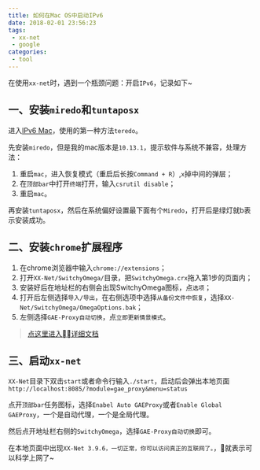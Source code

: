 ```yaml
---
title: 如何在Mac OS中启动IPv6
date: 2018-02-01 23:56:23
tags:
 - xx-net
 - google
categories:
 - tool
---
```


在使用`xx-net`时，遇到一个瓶颈问题：开启`IPv6`，记录如下~

## 一、安装`miredo`和`tuntaposx`

进入[IPv6 Mac](https://github.com/XX-net/XX-Net/wiki/IPv6-Mac)，使用的第一种方法`teredo`。

先安装`miredo`，但是我的mac版本是`10.13.1`，提示软件与系统不兼容，处理方法：

1. 重启`mac`，进入恢复模式（重启后长按`Command + R`）,`x`掉中间的弹层；
2. 在`顶部bar`中打开`终端`打开，输入`csrutil disable`；
3. 重启`mac`。

再安装`tuntaposx`，然后在系统偏好设置最下面有个`Miredo`，打开后是绿灯就b表示安装成功。

## 二、安装`chrome`扩展程序

1. 在chrome浏览器中输入`chrome://extensions`；
2. 打开`XX-Net/SwitchyOmega/`目录，把`SwitchyOmega.crx`拖入第1步的页面内；
3. 安装好后在地址栏的右侧会出现SwitchyOmega图标，点`选项`；
4. 打开后左侧选择`导入/导出`，在右侧选项中选择`从备份文件中恢复`，选择`XX-Net/SwitchyOmega/OmegaOptions.bak`；
5. 左侧选择`GAE-Proxy自动切换`，点`立即更新情景模式`。

> [点这里进入详细文档](https://github.com/XX-net/XX-Net/wiki/%E4%BD%BF%E7%94%A8Chrome%E6%B5%8F%E8%A7%88%E5%99%A8)

## 三、启动`xx-net`

`XX-Net`目录下双击`start`或者命令行输入`./start`，启动后会弹出本地页面`http://localhost:8085/?module=gae_proxy&menu=status`

点开`顶部bar`任务图标，选择`Enabel Auto GAEProxy`或者`Enable Global GAEProxy`，一个是自动代理，一个是全局代理。

然后点开地址栏右侧的`SwitchyOmega`，选择`GAE-Proxy自动切换`即可。

在本地页面中出现`XX-Net 3.9.6，一切正常，你可以访问真正的互联网了。`，就表示可以科学上网了~



